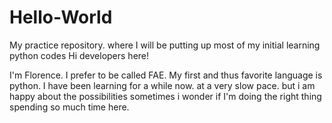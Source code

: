 # Hello-World
My practice repository. where I will be putting up most of my initial learning python codes
Hi developers here!

I'm Florence. I prefer to be called FAE. My first and thus favorite language is python. I have been learning for a while now. at a very slow pace. but i am happy about the possibilities
sometimes i wonder if I'm doing the right thing spending so much time here.
